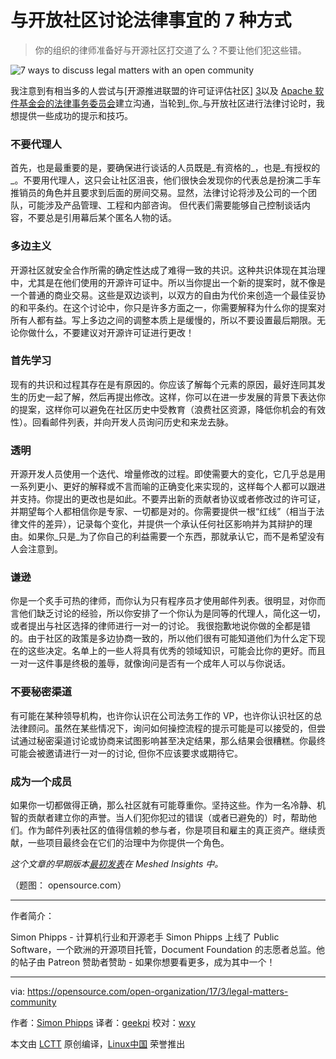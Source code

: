 与开放社区讨论法律事宜的 7 种方式
============================================================

> 你的组织的律师准备好与开源社区打交道了么？不要让他们犯这些错。

 ![7 ways to discuss legal matters with an open community](https://opensource.com/sites/default/files/styles/image-full-size/public/images/law/LAW-Internet_construction_9401467_520x292_0512_dc.png?itok=xmtgmowQ "7 ways to discuss legal matters with an open community") 

我注意到有相当多的人尝试与[开源推进联盟的许可证评估社区] [3]以及 [Apache 软件基金会的法律事务委员会][4]建立沟通，当轮到_你_与开放社区进行法律讨论时，我想提供一些成功的提示和技巧。

### 不要代理人

首先，也是最重要的是，要确保进行谈话的人员既是_有资格的_，也是_有授权的_。不要用代理人，这只会让社区沮丧，他们很快会发现你的代表总是扮演二手车推销员的角色并且要求到后面的房间交易。显然，法律讨论将涉及公司的一个团队，可能涉及产品管理、工程和内部咨询。 但代表们需要能够自己控制谈话内容，不要总是引用幕后某个匿名人物的话。

### 多边主义

开源社区就安全合作所需的确定性达成了难得一致的共识。这种共识体现在其治理中，尤其是在他们使用的开源许可证中。所以当你提出一个新的提案时，就不像是一个普通的商业交易。这些是双边谈判，以双方的自由为代价来创造一个最佳妥协的和平条约。在这个讨论中，你只是许多方面之一，你需要解释为什么你的提案对所有人都有益。写上多边之间的调整本质上是缓慢的，所以不要设置最后期限。无论你做什么，不要建议对开源许可证进行更改！

### 首先学习

现有的共识和过程其存在是有原因的。你应该了解每个元素的原因，最好连同其发生的历史一起了解，然后再提出修改。这样，你可以在进一步发展的背景下表达你的提案，这样你可以避免在社区历史中受教育（浪费社区资源，降低你机会的有效性）。回看邮件列表，并向开发人员询问历史和来龙去脉。

### 透明

开源开发人员使用一个迭代、增量修改的过程。即使需要大的变化，它几乎总是用一系列更小、更好的解释或不言而喻的正确变化来实现的，这样每个人都可以跟进并支持。你提出的更改也是如此。不要弄出新的贡献者协议或者修改过的许可证，并期望每个人都相信你是专家、一切都是对的。你需要提供一根“红线”（相当于法律文件的差异），记录每个变化，并提供一个承认任何社区影响并为其辩护的理由。如果你_只是_为了你自己的利益需要一个东西，那就承认它，而不是希望没有人会注意到。

### 谦逊

你是一个炙手可热的律师，而你认为只有程序员才使用邮件列表。很明显，对你而言他们缺乏讨论的经验，所以你安排了一个你认为是同等的代理人，简化这一切，或者提出与社区选择的律师进行一对一的讨论。 我很抱歉地说你做的全都是错的。由于社区的政策是多边协商一致的，所以他们很有可能知道他们为什么定下现在的这些决定。名单上的一些人将具有优秀的领域知识，可能会比你的更好。而且一对一这件事是终极的羞辱，就像询问是否有一个成年人可以与你说话。

### 不要秘密渠道

有可能在某种领导机构，也许你认识在公司法务工作的 VP，也许你认识社区的总法律顾问。虽然在某些情况下，询问如何操控流程的提示可能是可以接受的，但尝试通过秘密渠道讨论或协商来试图影响甚至决定结果，那么结果会很糟糕。你最终可能会被邀请进行一对一的讨论, 但你不应该要求或期待它。

### 成为一个成员

如果你一切都做得正确，那么社区就有可能尊重你。坚持这些。作为一名冷静、机智的贡献者建立你的声誉。当人们犯你犯过的错误（或者已避免的）时，帮助他们。作为邮件列表社区的值得信赖的参与者，你是项目和雇主的真正资产。继续贡献，一些项目最终会在它们的治理中为你提供一个角色。

_这个文章的早期版本[最初发表][1]在 Meshed Insights 中。_

（题图： opensource.com）

--------------------------------------------------------------------------------

作者简介：

Simon Phipps - 计算机行业和开源老手 Simon Phipps 上线了 Public Software，一个欧洲的开源项目托管，Document Foundation 的志愿者总监。他的帖子由 Patreon 赞助者赞助 - 如果你想要看更多，成为其中一个！

------------

via: https://opensource.com/open-organization/17/3/legal-matters-community

作者：[Simon Phipps][a]
译者：[geekpi](https://github.com/geekpi)
校对：[wxy](https://github.com/wxy)

本文由 [LCTT](https://github.com/LCTT/TranslateProject) 原创编译，[Linux中国](https://linux.cn/) 荣誉推出

[a]:https://opensource.com/users/simonphipps
[1]:https://meshedinsights.com/2017/02/28/engaging-communities-on-legal-matters-7-tips/
[2]:https://opensource.com/open-organization/17/3/legal-matters-community?rate=gSFbyOzBTIipXOdeeL-GVIT1BYoC4f61FKZJ7KRg3d0
[3]:https://opensource.org/approval
[4]:https://www.apache.org/legal/
[5]:https://opensource.com/user/12532/feed
[6]:https://opensource.com/open-organization/17/3/legal-matters-community#comments
[7]:https://opensource.com/users/simonphipps
